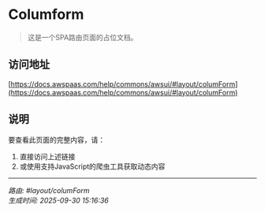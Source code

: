 # Columform

> 这是一个SPA路由页面的占位文档。

## 访问地址

[https://docs.awspaas.com/help/commons/awsui/#layout/columForm](https://docs.awspaas.com/help/commons/awsui/#layout/columForm)

## 说明

要查看此页面的完整内容，请：

1. 直接访问上述链接
2. 或使用支持JavaScript的爬虫工具获取动态内容

---

*路由: #layout/columForm*  
*生成时间: 2025-09-30 15:16:36*
